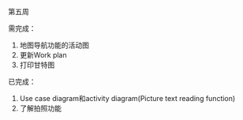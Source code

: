 第五周

需完成：
1. 地图导航功能的活动图
2. 更新Work plan
3. 打印甘特图

已完成：
1. Use case diagram和activity diagram(Picture text reading function)
2. 了解拍照功能